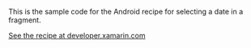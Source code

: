 This is the sample code for the Android recipe for selecting a date in a fragment.

[See the recipe at developer.xamarin.com](http://developer.xamarin.com/recipes/android/other_ux/fragment/select_a_date_in_a_fragment)
